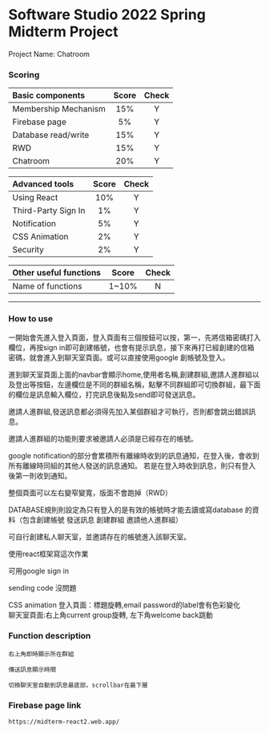 # Software Studio 2022 Spring Midterm Project
Project Name: Chatroom
### Scoring

| **Basic components**                             | **Score** | **Check** |
| :----------------------------------------------- | :-------: | :-------: |
| Membership Mechanism                             | 15%       | Y         |
| Firebase page                                    | 5%        | Y         |
| Database read/write                              | 15%       | Y         |
| RWD                                              | 15%       | Y         |
| Chatroom                                         | 20%       | Y         |

| **Advanced tools**                               | **Score** | **Check** |
| :----------------------------------------------- | :-------: | :-------: |
| Using React                                      | 10%       | Y         |
| Third-Party Sign In                              | 1%        | Y         |
| Notification                                     | 5%        | Y         |
| CSS Animation                                    | 2%        | Y         |
| Security                                         | 2%        | Y         |

| **Other useful functions**                         | **Score** | **Check** |
| :----------------------------------------------- | :-------: | :-------: |
| Name of functions                                  | 1~10%     | N         |


---

### How to use 
一開始會先進入登入頁面，登入頁面有三個按鈕可以按，第一，先將信箱密碼打入欄位，再按sign in即可創建帳號，也會有提示訊息，接下來再打已經創建的信箱密碼，就會進入到聊天室頁面。或可以直接使用google 創帳號及登入。

進到聊天室頁面上面的navbar會顯示home,使用者名稱,創建群組,邀請人進群組以及登出等按鈕，左邊欄位是不同的群組名稱，點擊不同群組即可切換群組，最下面的欄位是訊息輸入欄位，打完訊息後點及send即可發送訊息。

邀請人進群組,發送訊息都必須得先加入某個群組才可執行，否則都會跳出錯誤訊息。

邀請人進群組的功能則要求被邀請人必須是已經存在的帳號。

google notification的部分會累積所有離線時收到的訊息通知，在登入後，會收到所有離線時同組的其他人發送的訊息通知。 若是在登入時收到訊息，則只有登入後第一則收到通知。

整個頁面可以左右變窄變寬，版面不會跑掉（RWD）

DATABASE規則則設定為只有登入的是有效的帳號時才能去讀或寫database 的資料（包含創建帳號 發送訊息 創建群組 邀請他人進群組）

可自行創建私人聊天室，並邀請存在的帳號進入該聊天室。

使用react框架寫這次作業

可用google sign in

sending code 沒問題

CSS animation 
登入頁面：標題旋轉,email password的label會有色彩變化  
聊天室頁面:右上角current group旋轉, 左下角welcome back跳動




### Function description

    右上角即時顯示所在群組

    傳送訊息顯示時間
    
    切換聊天室自動到訊息最底部，scrollbar在最下層

### Firebase page link

    https://midterm-react2.web.app/

